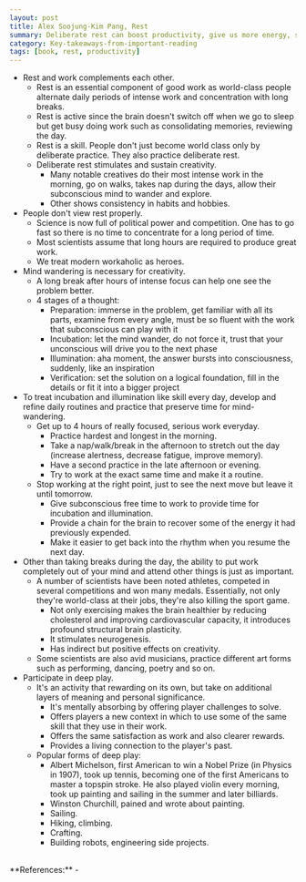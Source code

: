 ```yaml
---
layout: post
title: Alex Soojung-Kim Pang, Rest
summary: Deliberate rest can boost productivity, give us more energy, sharper ideas, and overall live a better life
category: Key-takeaways-from-important-reading
tags: [book, rest, productivity]
---
```


- Rest and work complements each other.
  - Rest is an essential component of good work as world-class people alternate daily periods of intense work and concentration with long breaks.
  - Rest is active since the brain doesn't switch off when we go to sleep but get busy doing work such as consolidating memories, reviewing the day.
  - Rest is a skill. People don't just become world class only by deliberate practice. They also practice deliberate rest.
  - Deliberate rest stimulates and sustain creativity.
    - Many notable creatives do their most intense work in the morning, go on walks, takes nap during the days, allow their subconscious mind to wander and explore.
    - Other shows consistency in habits and hobbies.
- People don't view rest properly.
  - Science is now full of political power and competition. One has to go fast so there is no time to concentrate for a long period of time.
  - Most scientists assume that long hours are required to produce great work.
  - We treat modern workaholic as heroes.
- Mind wandering is necessary for creativity.
  - A long break after hours of intense focus can help one see the problem better.
  - 4 stages of a thought:
    - Preparation: immerse in the problem, get familiar with all its parts, examine from every angle, must be so fluent with the work that subconscious can play with it
    - Incubation: let the mind wander, do not force it, trust that your unconscious will drive you to the next phase
    - Illumination: aha moment, the answer bursts into consciousness, suddenly, like an inspiration
    - Verification: set the solution on a logical foundation, fill in the details or fit it into a bigger project
- To treat incubation and illumination like skill every day, develop and refine daily routines and practice that preserve time for mind-wandering.
  - Get up to 4 hours of really focused, serious work everyday.
    - Practice hardest and longest in the morning.
    - Take a nap/walk/break in the afternoon to stretch out the day (increase alertness, decrease fatigue, improve memory).
    - Have a second practice in the late afternoon or evening.
    - Try to work at the exact same time and make it a routine.
  - Stop working at the right point, just to see the next move but leave it until tomorrow.
    - Give subconscious free time to work to provide time for incubation and illumination.
    - Provide a chain for the brain to recover some of the energy it had previously expended.
    - Make it easier to get back into the rhythm when you resume the next day.
- Other than taking breaks during the day, the ability to put work completely out of your mind and attend other things is just as important.
  - A number of scientists have been noted athletes, competed in several competitions and won many medals. Essentially, not only they're world-class at their jobs, they're also killing the sport game.
    - Not only exercising makes the brain healthier by reducing cholesterol and improving cardiovascular capacity, it introduces profound structural brain plasticity.
    - It stimulates neurogenesis.
    - Has indirect but positive effects on creativity.
  - Some scientists are also avid musicians, practice different art forms such as performing, dancing, poetry and so on.
- Participate in deep play.
  - It's an activity that rewarding on its own, but take on additional layers of meaning and personal significance.
    - It's mentally absorbing by offering player challenges to solve.
    - Offers players a new context in which to use some of the same skill that they use in their work.
    - Offers the same satisfaction as work and also clearer rewards.
    - Provides a living connection to the player's past.
  - Popular forms of deep play:
    - Albert Michelson, first American to win a Nobel Prize (in Physics in 1907), took up tennis, becoming one of the first Americans to master a topspin stroke. He also played violin every morning, took up painting and sailing in the summer and later billiards.
    - Winston Churchill, pained and wrote about painting.
    - Sailing.
    - Hiking, climbing.
    - Crafting.
    - Building robots, engineering side projects.

<br>
**References:**
- <https://www.amazon.com/Rest-More-Done-When-Work/dp/0465074871>
